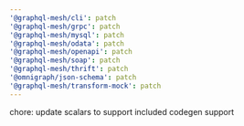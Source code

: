 ```yaml
---
'@graphql-mesh/cli': patch
'@graphql-mesh/grpc': patch
'@graphql-mesh/mysql': patch
'@graphql-mesh/odata': patch
'@graphql-mesh/openapi': patch
'@graphql-mesh/soap': patch
'@graphql-mesh/thrift': patch
'@omnigraph/json-schema': patch
'@graphql-mesh/transform-mock': patch
---
```


chore: update scalars to support included codegen support
